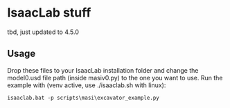 # IsaacLab stuff
tbd, just updated to 4.5.0
## Usage
Drop these files to your IsaacLab installation folder and change the model0.usd file path (inside masiv0.py) to the one you want to use.
Run the example with (venv active, use ./isaaclab.sh with linux):

```plaintext
isaaclab.bat -p scripts\masi\excavator_example.py
```